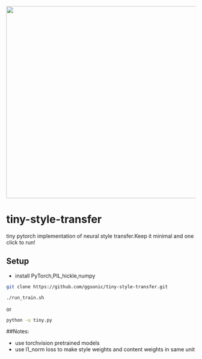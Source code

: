 <img src="https://github.com/ggsonic/tiny-style-transfer/result.png" width="512"/>

# tiny-style-transfer

tiny pytorch implementation of neural style transfer.Keep it minimal and one click to run!

## Setup

- install PyTorch,PIL,hickle,numpy

```bash
git clone https://github.com/ggsonic/tiny-style-transfer.git
```
```bash
./run_train.sh
```
or
```bash
python -u tiny.py
```
##Notes:

- use torchvision pretrained models
- use l1_norm loss to make style weights and content weights in same unit

